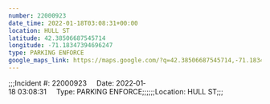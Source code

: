 ```yaml
---
number: 22000923
date_time: 2022-01-18T03:08:31+00:00
location: HULL ST
latitude: 42.38506687545714
longitude: -71.18347394696247
type: PARKING ENFORCE
google_maps_link: https://maps.google.com/?q=42.38506687545714,-71.18347394696247
---
```


;;;Incident #: 22000923     Date: 2022‐01‐18 03:08:31     Type: PARKING ENFORCE;;;;;;Location: HULL ST;;;
